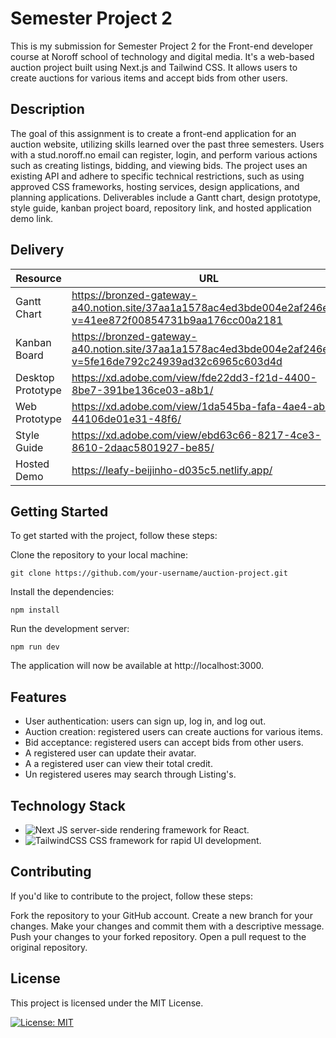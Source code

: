 # Semester Project 2

This is my submission for Semester Project 2 for the Front-end developer course at Noroff school of technology and digital media. 
It's a web-based auction project built using Next.js and Tailwind CSS. It allows users to create auctions for various items and accept bids from other users.

## Description

The goal of this assignment is to create a front-end application for an auction website, utilizing skills learned over the past three semesters. Users with a stud.noroff.no email can register, login, and perform various actions such as creating listings, bidding, and viewing bids. The project uses an existing API and adhere to specific technical restrictions, such as using approved CSS frameworks, hosting services, design applications, and planning applications. Deliverables include a Gantt chart, design prototype, style guide, kanban project board, repository link, and hosted application demo link.


## Delivery

| Resource | URL |
|----------|-----|
|Gantt Chart|https://bronzed-gateway-a40.notion.site/37aa1a1578ac4ed3bde004e2af246e2d?v=41ee872f00854731b9aa176cc00a2181|
|Kanban Board|https://bronzed-gateway-a40.notion.site/37aa1a1578ac4ed3bde004e2af246e2d?v=5fe16de792c24939ad32c6965c603d4d|
|Desktop Prototype|https://xd.adobe.com/view/fde22dd3-f21d-4400-8be7-391be136ce03-a8b1/|
|Web Prototype|https://xd.adobe.com/view/1da545ba-fafa-4ae4-ab78-44106de01e31-48f6/|
|Style Guide|https://xd.adobe.com/view/ebd63c66-8217-4ce3-8610-2daac5801927-be85/|
|Hosted Demo|https://leafy-beijinho-d035c5.netlify.app/|

## Getting Started

To get started with the project, follow these steps:

Clone the repository to your local machine:

    git clone https://github.com/your-username/auction-project.git

Install the dependencies:

    npm install

Run the development server:

    npm run dev

The application will now be available at http://localhost:3000.

## Features

*  User authentication: users can sign up, log in, and log out.
*  Auction creation: registered users can create auctions for various items.
*  Bid acceptance: registered users can accept bids from other users.
*  A registered user can update their avatar.
*  A a registered user can view their total credit.
*  Un registered useres may search through Listing's.
 
## Technology Stack

*  ![Next JS](https://img.shields.io/badge/Next-black?style=for-the-badge&logo=next.js&logoColor=white) server-side rendering framework for React. 
*  ![TailwindCSS](https://img.shields.io/badge/tailwindcss-%2338B2AC.svg?style=for-the-badge&logo=tailwind-css&logoColor=white) CSS framework for rapid UI development.







## Contributing

If you'd like to contribute to the project, follow these steps:

  Fork the repository to your GitHub account.
  Create a new branch for your changes.
  Make your changes and commit them with a descriptive message.
  Push your changes to your forked repository.
  Open a pull request to the original repository.
    
    
## License

  This project is licensed under the MIT License.
  
[![License: MIT](https://img.shields.io/badge/License-MIT-yellow.svg)](https://opensource.org/licenses/MIT)






